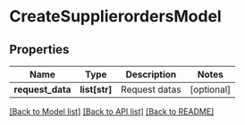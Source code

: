 # CreateSupplierordersModel

## Properties
Name | Type | Description | Notes
------------ | ------------- | ------------- | -------------
**request_data** | **list[str]** | Request datas | [optional] 

[[Back to Model list]](../README.md#documentation-for-models) [[Back to API list]](../README.md#documentation-for-api-endpoints) [[Back to README]](../README.md)

